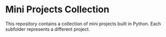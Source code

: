 # Mini Projects Collection

This repository contains a collection of mini projects built in Python. Each subfolder represents a different project.
